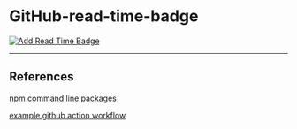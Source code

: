 # GitHub-read-time-badge
[![Add Read Time Badge](https://github.com/JrGiant-Tech/GitHub-read-time-badge/actions/workflows/ReadTime.yml/badge.svg)](https://github.com/JrGiant-Tech/GitHub-read-time-badge/actions/workflows/ReadTime.yml)


---
## References
[npm command line packages](https://medium.com/netscape/a-guide-to-create-a-nodejs-command-line-package-c2166ad0452e)

[example github action workflow](https://docs.github.com/en/actions/learn-github-actions/understanding-github-actions#create-an-example-workflow)

